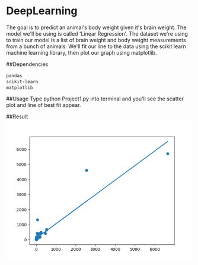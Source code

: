 # DeepLearning


The goal is to predict an animal's body weight given it's brain weight. The model we'll be using is called 'Linear Regression'. The dataset we're using to train our model is a list of brain weight and body weight measurements from a bunch of animals. We'll fit our line to the data using the scikit learn machine learning library, then plot our graph using matplotlib.

##Dependencies

    pandas
    scikit-learn
    matplotlib
    
##Usage
Type python Project1.py into terminal and you'll see the scatter plot and line of best fit appear.


##Result
![Result](brainbody-LRline.png)

